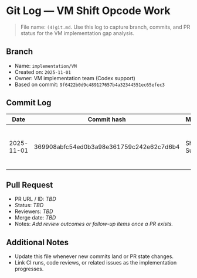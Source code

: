 # Git Log — VM Shift Opcode Work

> File name: `(4)git.md`. Use this log to capture branch, commits, and PR status for the VM implementation gap analysis.

## Branch
- Name: `implementation/VM`
- Created on: `2025-11-01`
- Owner: VM implementation team (Codex support)
- Based on commit: `9f6422b0d9c489127657b4a32344551ec65efec3`

## Commit Log
| Date | Commit hash | Message | Author | Notes |
| --- | --- | --- | --- | --- |
| 2025-11-01 | 369908abfc54ed0b3a98e361759c242e62c7d6b4 | Shift Support | Hans Einar | Adds LSL/LSR/ASR opcodes, documentation updates, and regression test `python/tests/test_vm_shift_ops.py`. ✔ `python -m pytest python/tests/test_vm_shift_ops.py` |

## Pull Request
- PR URL / ID: _TBD_
- Status: _TBD_
- Reviewers: _TBD_
- Merge date: _TBD_
- Notes: _Add review outcomes or follow-up items once a PR exists._

## Additional Notes
- Update this file whenever new commits land or PR state changes.
- Link CI runs, code reviews, or related issues as the implementation progresses.
